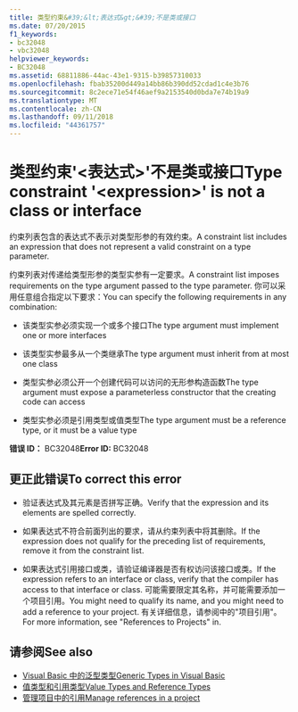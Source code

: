 ```yaml
---
title: 类型约束&#39;&lt;表达式&gt;&#39;不是类或接口
ms.date: 07/20/2015
f1_keywords:
- bc32048
- vbc32048
helpviewer_keywords:
- BC32048
ms.assetid: 68811886-44ac-43e1-9315-b39857310033
ms.openlocfilehash: fbab35200d449a14bb86b390dd52cdad1c4e3b76
ms.sourcegitcommit: 8c2ece71e54f46aef9a2153540d0bda7e74b19a9
ms.translationtype: MT
ms.contentlocale: zh-CN
ms.lasthandoff: 09/11/2018
ms.locfileid: "44361757"
---
```

# <a name="type-constraint-39ltexpressiongt39-is-not-a-class-or-interface"></a><span data-ttu-id="e60ae-102">类型约束&#39;&lt;表达式&gt;&#39;不是类或接口</span><span class="sxs-lookup"><span data-stu-id="e60ae-102">Type constraint &#39;&lt;expression&gt;&#39; is not a class or interface</span></span>
<span data-ttu-id="e60ae-103">约束列表包含的表达式不表示对类型形参的有效约束。</span><span class="sxs-lookup"><span data-stu-id="e60ae-103">A constraint list includes an expression that does not represent a valid constraint on a type parameter.</span></span>  
  
 <span data-ttu-id="e60ae-104">约束列表对传递给类型形参的类型实参有一定要求。</span><span class="sxs-lookup"><span data-stu-id="e60ae-104">A constraint list imposes requirements on the type argument passed to the type parameter.</span></span> <span data-ttu-id="e60ae-105">你可以采用任意组合指定以下要求：</span><span class="sxs-lookup"><span data-stu-id="e60ae-105">You can specify the following requirements in any combination:</span></span>  
  
-   <span data-ttu-id="e60ae-106">该类型实参必须实现一个或多个接口</span><span class="sxs-lookup"><span data-stu-id="e60ae-106">The type argument must implement one or more interfaces</span></span>  
  
-   <span data-ttu-id="e60ae-107">该类型实参最多从一个类继承</span><span class="sxs-lookup"><span data-stu-id="e60ae-107">The type argument must inherit from at most one class</span></span>  
  
-   <span data-ttu-id="e60ae-108">类型实参必须公开一个创建代码可以访问的无形参构造函数</span><span class="sxs-lookup"><span data-stu-id="e60ae-108">The type argument must expose a parameterless constructor that the creating code can access</span></span>  
  
-   <span data-ttu-id="e60ae-109">类型实参必须是引用类型或值类型</span><span class="sxs-lookup"><span data-stu-id="e60ae-109">The type argument must be a reference type, or it must be a value type</span></span>  
  
 <span data-ttu-id="e60ae-110">**错误 ID：** BC32048</span><span class="sxs-lookup"><span data-stu-id="e60ae-110">**Error ID:** BC32048</span></span>  
  
## <a name="to-correct-this-error"></a><span data-ttu-id="e60ae-111">更正此错误</span><span class="sxs-lookup"><span data-stu-id="e60ae-111">To correct this error</span></span>  
  
-   <span data-ttu-id="e60ae-112">验证表达式及其元素是否拼写正确。</span><span class="sxs-lookup"><span data-stu-id="e60ae-112">Verify that the expression and its elements are spelled correctly.</span></span>  
  
-   <span data-ttu-id="e60ae-113">如果表达式不符合前面列出的要求，请从约束列表中将其删除。</span><span class="sxs-lookup"><span data-stu-id="e60ae-113">If the expression does not qualify for the preceding list of requirements, remove it from the constraint list.</span></span>  
  
-   <span data-ttu-id="e60ae-114">如果表达式引用接口或类，请验证编译器是否有权访问该接口或类。</span><span class="sxs-lookup"><span data-stu-id="e60ae-114">If the expression refers to an interface or class, verify that the compiler has access to that interface or class.</span></span> <span data-ttu-id="e60ae-115">可能需要限定其名称，并可能需要添加一个项目引用。</span><span class="sxs-lookup"><span data-stu-id="e60ae-115">You might need to qualify its name, and you might need to add a reference to your project.</span></span> <span data-ttu-id="e60ae-116">有关详细信息，请参阅中的"项目引用"。</span><span class="sxs-lookup"><span data-stu-id="e60ae-116">For more information, see "References to Projects" in.</span></span>  
  
## <a name="see-also"></a><span data-ttu-id="e60ae-117">请参阅</span><span class="sxs-lookup"><span data-stu-id="e60ae-117">See also</span></span>

- [<span data-ttu-id="e60ae-118">Visual Basic 中的泛型类型</span><span class="sxs-lookup"><span data-stu-id="e60ae-118">Generic Types in Visual Basic</span></span>](../../visual-basic/programming-guide/language-features/data-types/generic-types.md)  
- [<span data-ttu-id="e60ae-119">值类型和引用类型</span><span class="sxs-lookup"><span data-stu-id="e60ae-119">Value Types and Reference Types</span></span>](../../visual-basic/programming-guide/language-features/data-types/value-types-and-reference-types.md)  
- [<span data-ttu-id="e60ae-120">管理项目中的引用</span><span class="sxs-lookup"><span data-stu-id="e60ae-120">Manage references in a project</span></span>](/visualstudio/ide/managing-references-in-a-project)
